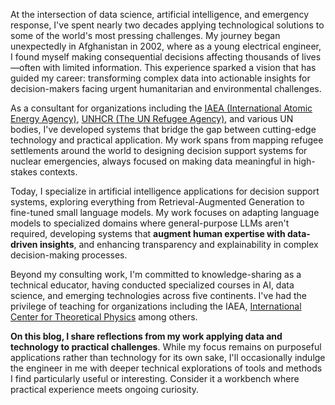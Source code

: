 At the intersection of data science, artificial intelligence, and emergency response, I've spent nearly two decades applying technological solutions to some of the world's most pressing challenges. My journey began unexpectedly in Afghanistan in 2002, where as a young electrical engineer, I found myself making consequential decisions affecting thousands of lives—often with limited information. This experience sparked a vision that has guided my career: transforming complex data into actionable insights for decision-makers facing urgent humanitarian and environmental challenges.

As a consultant for organizations including the [IAEA (International Atomic Energy Agency)](https://www.iaea.org), [UNHCR (The UN Refugee Agency)](https://www.unhcr.org/), and various UN bodies, I've developed systems that bridge the gap between cutting-edge technology and practical application. My work spans from mapping refugee settlements around the world to designing decision support systems for nuclear emergencies, always focused on making data meaningful in high-stakes contexts.

Today, I specialize in artificial intelligence applications for decision support systems, exploring everything from Retrieval-Augmented Generation to fine-tuned small language models. My work focuses on adapting language models to specialized domains where general-purpose LLMs aren't required, developing systems that **augment human expertise with data-driven insights**, and enhancing transparency and explainability in complex decision-making processes.

Beyond my consulting work, I'm committed to knowledge-sharing as a technical educator, having conducted specialized courses in AI, data science, and emerging technologies across five continents. I've had the privilege of teaching for organizations including the IAEA, [International Center for Theoretical Physics](https://www.ictp.it/) among others.

**On this blog, I share reflections from my work applying data and technology to practical challenges**. While my focus remains on purposeful applications rather than technology for its own sake, I'll occasionally indulge the engineer in me with deeper technical explorations of tools and methods I find particularly useful or interesting. Consider it a workbench where practical experience meets ongoing curiosity.